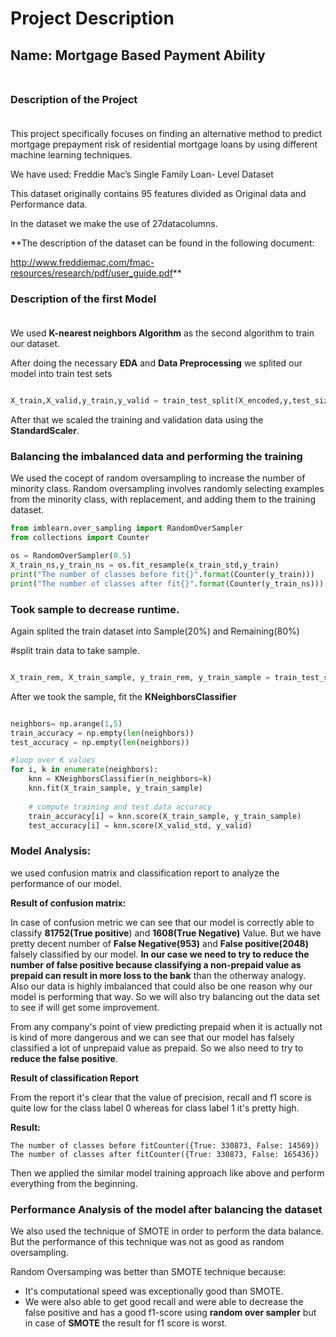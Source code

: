 # **Project Description**

## **Name: Mortgage Based Payment Ability** <br><br>

### <b> Description of the Project </b><br><br>

This project specifically focuses on finding an alternative method to predict mortgage prepayment risk of residential mortgage loans by using different machine learning techniques.

We have used: Freddie Mac’s Single Family Loan- Level Dataset

This dataset originally contains 95 features divided as Original data and Performance data.

In the dataset we make the use of 27datacolumns.

**The description of the dataset can be found in the following document:


 http://www.freddiemac.com/fmac-resources/research/pdf/user_guide.pdf**

### <b> Description of the first Model </b><br><br>

We used **K-nearest neighbors Algorithm** as the second algorithm to train our dataset.

After doing the necessary **EDA** and **Data Preprocessing** we splited our model into train test sets 

```python

X_train,X_valid,y_train,y_valid = train_test_split(X_encoded,y,test_size= 0.2,random_state=0)

```
After that we scaled the training and validation data using the **StandardScaler**.

### **Balancing the imbalanced data and performing the training**<br>

We used the cocept of random oversampling to increase the number of minority class. Random oversampling involves randomly selecting examples from the minority class, with replacement, and adding them to the training dataset. 


``` python
from imblearn.over_sampling import RandomOverSampler
from collections import Counter

os = RandomOverSampler(0.5)
X_train_ns,y_train_ns = os.fit_resample(x_train_std,y_train)
print("The number of classes before fit{}".format(Counter(y_train)))
print("The number of classes after fit{}".format(Counter(y_train_ns)))

```

### Took sample to decrease runtime.
Again splited the train dataset into Sample(20%) and Remaining(80%)

#split train data to take sample.
```python

X_train_rem, X_train_sample, y_train_rem, y_train_sample = train_test_split(X_train_ns, y_train_ns, test_size=0.2, random_state=42) 


```
After we took the sample, fit the **KNeighborsClassifier** 

```python

neighbors= np.arange(1,5)
train_accuracy = np.empty(len(neighbors))
test_accuracy = np.empty(len(neighbors))

#loop over K values
for i, k in enumerate(neighbors):
    knn = KNeighborsClassifier(n_neighbors=k)
    knn.fit(X_train_sample, y_train_sample)
    
    # compute training and test data accuracy
    train_accuracy[i] = knn.score(X_train_sample, y_train_sample)
    test_accuracy[i] = knn.score(X_valid_std, y_valid)
```


### **Model Analysis:**

we used confusion matrix and classification report to analyze the performance of our model.

**Result of confusion matrix:**


In case of confusion metric we can see that our model is correctly able to classify **81752(True positive**) and **1608(True Negative)** Value. But we have pretty decent number of **False Negative(953)** and **False positive(2048)** falsely classified by our model. **In our case we need to try to reduce the number of false positive because classifying a non-prepaid value as prepaid can result in more loss to the bank** than the otherway analogy. Also our data is highly imbalanced that could also be one reason why our model is performing that way. So we will also try balancing out the data set to see if will get some improvement.

From any company's point of view predicting prepaid when it is actually not is kind of more dangerous and we can see that our model has falsely classified a lot of unprepaid value as prepaid. So we also need to try to **reduce the false positive**.


**Result of classification Report**


From the report it's clear that the value of precision, recall and  f1 score is quite low for the class label 0 whereas for class label 1 it's pretty high.




**Result:**

```
The number of classes before fitCounter({True: 330873, False: 14569})
The number of classes after fitCounter({True: 330873, False: 165436})

```

Then we applied the similar model training approach like above and perform everything from the beginning.


### **Performance Analysis of the model after balancing the dataset**

We also used the technique of SMOTE in order to perform the data balance. But the performance of this technique was not as good as random oversampling.

Random Oversamping was better than SMOTE technique because:

* It's computational speed was exceptionally good than SMOTE.
* We were also able to get good recall and were able to decrease the false positive and has a good f1-score using **random over sampler** but in case of **SMOTE** the result for f1 score is worst.










